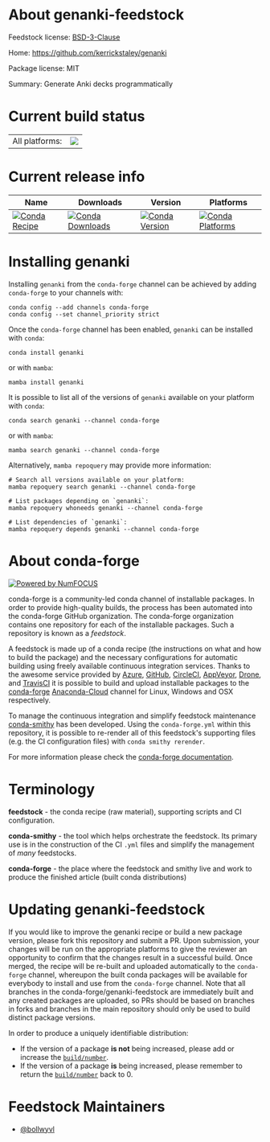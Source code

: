 About genanki-feedstock
=======================

Feedstock license: [BSD-3-Clause](https://github.com/conda-forge/genanki-feedstock/blob/main/LICENSE.txt)

Home: https://github.com/kerrickstaley/genanki

Package license: MIT

Summary: Generate Anki decks programmatically

Current build status
====================


<table><tr><td>All platforms:</td>
    <td>
      <a href="https://dev.azure.com/conda-forge/feedstock-builds/_build/latest?definitionId=12237&branchName=main">
        <img src="https://dev.azure.com/conda-forge/feedstock-builds/_apis/build/status/genanki-feedstock?branchName=main">
      </a>
    </td>
  </tr>
</table>

Current release info
====================

| Name | Downloads | Version | Platforms |
| --- | --- | --- | --- |
| [![Conda Recipe](https://img.shields.io/badge/recipe-genanki-green.svg)](https://anaconda.org/conda-forge/genanki) | [![Conda Downloads](https://img.shields.io/conda/dn/conda-forge/genanki.svg)](https://anaconda.org/conda-forge/genanki) | [![Conda Version](https://img.shields.io/conda/vn/conda-forge/genanki.svg)](https://anaconda.org/conda-forge/genanki) | [![Conda Platforms](https://img.shields.io/conda/pn/conda-forge/genanki.svg)](https://anaconda.org/conda-forge/genanki) |

Installing genanki
==================

Installing `genanki` from the `conda-forge` channel can be achieved by adding `conda-forge` to your channels with:

```
conda config --add channels conda-forge
conda config --set channel_priority strict
```

Once the `conda-forge` channel has been enabled, `genanki` can be installed with `conda`:

```
conda install genanki
```

or with `mamba`:

```
mamba install genanki
```

It is possible to list all of the versions of `genanki` available on your platform with `conda`:

```
conda search genanki --channel conda-forge
```

or with `mamba`:

```
mamba search genanki --channel conda-forge
```

Alternatively, `mamba repoquery` may provide more information:

```
# Search all versions available on your platform:
mamba repoquery search genanki --channel conda-forge

# List packages depending on `genanki`:
mamba repoquery whoneeds genanki --channel conda-forge

# List dependencies of `genanki`:
mamba repoquery depends genanki --channel conda-forge
```


About conda-forge
=================

[![Powered by
NumFOCUS](https://img.shields.io/badge/powered%20by-NumFOCUS-orange.svg?style=flat&colorA=E1523D&colorB=007D8A)](https://numfocus.org)

conda-forge is a community-led conda channel of installable packages.
In order to provide high-quality builds, the process has been automated into the
conda-forge GitHub organization. The conda-forge organization contains one repository
for each of the installable packages. Such a repository is known as a *feedstock*.

A feedstock is made up of a conda recipe (the instructions on what and how to build
the package) and the necessary configurations for automatic building using freely
available continuous integration services. Thanks to the awesome service provided by
[Azure](https://azure.microsoft.com/en-us/services/devops/), [GitHub](https://github.com/),
[CircleCI](https://circleci.com/), [AppVeyor](https://www.appveyor.com/),
[Drone](https://cloud.drone.io/welcome), and [TravisCI](https://travis-ci.com/)
it is possible to build and upload installable packages to the
[conda-forge](https://anaconda.org/conda-forge) [Anaconda-Cloud](https://anaconda.org/)
channel for Linux, Windows and OSX respectively.

To manage the continuous integration and simplify feedstock maintenance
[conda-smithy](https://github.com/conda-forge/conda-smithy) has been developed.
Using the ``conda-forge.yml`` within this repository, it is possible to re-render all of
this feedstock's supporting files (e.g. the CI configuration files) with ``conda smithy rerender``.

For more information please check the [conda-forge documentation](https://conda-forge.org/docs/).

Terminology
===========

**feedstock** - the conda recipe (raw material), supporting scripts and CI configuration.

**conda-smithy** - the tool which helps orchestrate the feedstock.
                   Its primary use is in the construction of the CI ``.yml`` files
                   and simplify the management of *many* feedstocks.

**conda-forge** - the place where the feedstock and smithy live and work to
                  produce the finished article (built conda distributions)


Updating genanki-feedstock
==========================

If you would like to improve the genanki recipe or build a new
package version, please fork this repository and submit a PR. Upon submission,
your changes will be run on the appropriate platforms to give the reviewer an
opportunity to confirm that the changes result in a successful build. Once
merged, the recipe will be re-built and uploaded automatically to the
`conda-forge` channel, whereupon the built conda packages will be available for
everybody to install and use from the `conda-forge` channel.
Note that all branches in the conda-forge/genanki-feedstock are
immediately built and any created packages are uploaded, so PRs should be based
on branches in forks and branches in the main repository should only be used to
build distinct package versions.

In order to produce a uniquely identifiable distribution:
 * If the version of a package **is not** being increased, please add or increase
   the [``build/number``](https://docs.conda.io/projects/conda-build/en/latest/resources/define-metadata.html#build-number-and-string).
 * If the version of a package **is** being increased, please remember to return
   the [``build/number``](https://docs.conda.io/projects/conda-build/en/latest/resources/define-metadata.html#build-number-and-string)
   back to 0.

Feedstock Maintainers
=====================

* [@bollwyvl](https://github.com/bollwyvl/)

